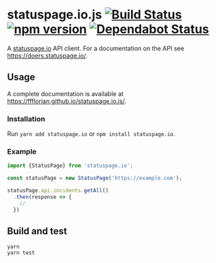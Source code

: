 # statuspage.io.js [![Build Status](https://api.travis-ci.org/ffflorian/statuspage.io.js.svg?branch=master)](https://travis-ci.org/ffflorian/statuspage.io.js/) [![npm version](https://img.shields.io/npm/v/statuspage.io.svg?style=flat)](https://www.npmjs.com/package/statuspage.io) [![Dependabot Status](https://api.dependabot.com/badges/status?host=github&repo=ffflorian/statuspage.io.js)](https://dependabot.com)

A [statuspage.io](https://statuspage.io) API client. For a documentation on the API see https://doers.statuspage.io/.

## Usage

A complete documentation is available at https://ffflorian.github.io/statuspage.io.js/.

### Installation

Run `yarn add statuspage.io` or `npm install statuspage.io`.

### Example

```ts
import {StatusPage} from 'statuspage.io';

const statusPage = new StatusPage('https://example.com');

statusPage.api.incidents.getAll()
  .then(response => {
    //
  })
```

## Build and test

```
yarn
yarn test
```
